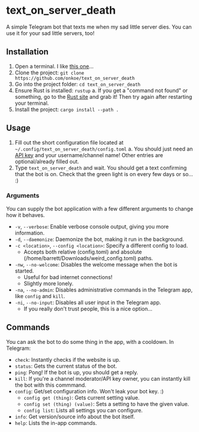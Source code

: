 # text_on_server_death

A simple Telegram bot that texts me when my sad little server dies. You can use it for your sad little servers, too!

## Installation

1. Open a terminal. I like [this one](https://flathub.org/apps/com.raggesilver.BlackBox)...
2. Clone the project: `git clone https://github.com/onkoe/text_on_server_death`
3. Go into the project folder: `cd text_on_server_death`
4. Ensure Rust is installed: `rustup`
  a. If you get a "command not found" or something, go to the [Rust site](https://rustup.rs/) and grab it! Then try again after restarting your terminal.
5. Install the project: `cargo install --path .`

## Usage

1. Fill out the short configuration file located at `~/.config/text_on_server_death/config.toml`
  a. You should just need an [API key](https://core.telegram.org/bots/api) and your username/channel name! Other entries are optional/already filled out.
2. Type `text_on_server_death` and wait. You should get a text confirming that the bot is on. Check that the green light is on every few days or so... :)

### Arguments

You can supply the bot application with a few different arguments to change how it behaves.

- `-v`, `--verbose`: Enable verbose console output, giving you more information.
- `-d`, `--daemonize`: Daemonize the bot, making it run in the background.
- `-c <location>`, `--config <location>`: Specify a different config to load.
  - Accepts both relative (config.toml) and absolute (/home/barrett/Downloads/weird_config.toml) paths.
- `-nw`, `--no-welcome`: Disables the welcome message when the bot is started.
  - Useful for bad internet connections!
  - Slightly more lonely.
- `-na`, `--no-admin`: Disables administrative commands in the Telegram app, like `config` and `kill`.
- `-ni`, `--no-input`: Disables all user input in the Telegram app.
  - If you really don't trust people, this is a nice option...

## Commands

You can ask the bot to do some thing in the app, with a cooldown. In Telegram:

- `check`: Instantly checks if the website is up.
- `status`: Gets the current status of the bot.
- `ping`: Pong! If the bot is up, you should get a reply.
- `kill`: If you're a channel moderator/API key owner, you can instantly kill the bot with this commmand.
- `config`: Get/set configuration info. Won't leak your bot key. :)
  - `config get (thing)`: Gets current setting value.
  - `config set (thing) (value)`: Sets a setting to have the given value.
  - `config list`: Lists all settings you can configure.
- `info`: Get version/source info about the bot itself.
- `help`: Lists the in-app commands.
